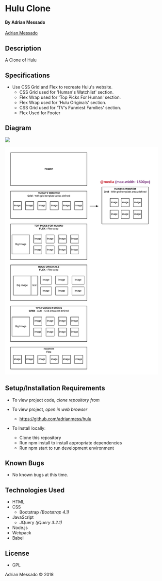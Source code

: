 # Hulu Clone

#### By Adrian Messado
[Adrian Messado](https://github.com/adrianmess)
## Description

A Clone of Hulu


## Specifications

* Use CSS Grid and Flex to recreate Hulu's website.
  * CSS Grid used for 'Human's Watchlist' section.
  * Flex Wrap used for 'Top Picks For Human' section.
  * Flex Wrap used for 'Hulu Originals' section.
  * CSS Grid used for 'TV's Funniest Families' section.
  * Flex Used for Footer


## Diagram

<img src="https://storage.googleapis.com/theonemaxim.com/hulu-site-rebuild/Hulu-remake-diagram-.jpeg">

![](/src/img/hulu-remake-diagram.png "Hulu Site Diagram")

## Setup/Installation Requirements

* To view project code, _clone repository from_
* To view project, _open in web browser_
  *  https://github.com/adrianmess/hulu


* To Install locally:
  * Clone this repository
  * Run npm install to install appropriate dependencies
  * Run npm start to run development environment

## Known Bugs
  * No known bugs at this time.


## Technologies Used

* HTML
* CSS
  * Bootstrap _(Bootstrap 4.1)_
* JavaScript
  * JQuery _(jQuery 3.2.1)_
* Node.js
* Webpack
* Babel

## License

* GPL

Adrian Messado © 2018
